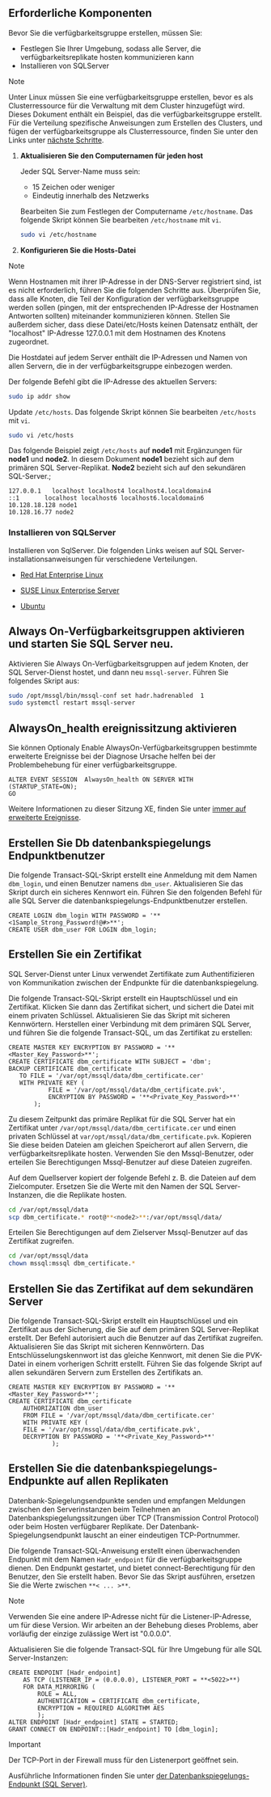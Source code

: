 ## <a name="prerequisites"></a>Erforderliche Komponenten

Bevor Sie die verfügbarkeitsgruppe erstellen, müssen Sie:

- Festlegen Sie Ihrer Umgebung, sodass alle Server, die verfügbarkeitsreplikate hosten kommunizieren kann
- Installieren von SQLServer

>[!NOTE]
>Unter Linux müssen Sie eine verfügbarkeitsgruppe erstellen, bevor es als Clusterressource für die Verwaltung mit dem Cluster hinzugefügt wird. Dieses Dokument enthält ein Beispiel, das die verfügbarkeitsgruppe erstellt. Für die Verteilung spezifische Anweisungen zum Erstellen des Clusters, und fügen der verfügbarkeitsgruppe als Clusterressource, finden Sie unter den Links unter [nächste Schritte](#next-steps).

1. **Aktualisieren Sie den Computernamen für jeden host**

   Jeder SQL Server-Name muss sein:
   
   - 15 Zeichen oder weniger
   - Eindeutig innerhalb des Netzwerks
   
   Bearbeiten Sie zum Festlegen der Computername `/etc/hostname`. Das folgende Skript können Sie bearbeiten `/etc/hostname` mit `vi`.

   ```bash
   sudo vi /etc/hostname
   ```

1. **Konfigurieren Sie die Hosts-Datei**

>[!NOTE]
>Wenn Hostnamen mit ihrer IP-Adresse in der DNS-Server registriert sind, ist es nicht erforderlich, führen Sie die folgenden Schritte aus. Überprüfen Sie, dass alle Knoten, die Teil der Konfiguration der verfügbarkeitsgruppe werden sollen (pingen, mit der entsprechenden IP-Adresse der Hostnamen Antworten sollten) miteinander kommunizieren können. Stellen Sie außerdem sicher, dass diese Datei/etc/Hosts keinen Datensatz enthält, der "localhost" IP-Adresse 127.0.0.1 mit dem Hostnamen des Knotens zugeordnet.


   Die Hostdatei auf jedem Server enthält die IP-Adressen und Namen von allen Servern, die in der verfügbarkeitsgruppe einbezogen werden. 

   Der folgende Befehl gibt die IP-Adresse des aktuellen Servers:

   ```bash
   sudo ip addr show
   ```

   Update `/etc/hosts`. Das folgende Skript können Sie bearbeiten `/etc/hosts` mit `vi`.

   ```bash
   sudo vi /etc/hosts
   ```

   Das folgende Beispiel zeigt `/etc/hosts` auf **node1** mit Ergänzungen für **node1** und **node2**. In diesem Dokument **node1** bezieht sich auf dem primären SQL Server-Replikat. **Node2** bezieht sich auf den sekundären SQL-Server.;


   ```
   127.0.0.1   localhost localhost4 localhost4.localdomain4
   ::1       localhost localhost6 localhost6.localdomain6
   10.128.18.128 node1
   10.128.16.77 node2
   ```

### <a name="install-sql-server"></a>Installieren von SQLServer

Installieren von SqlServer. Die folgenden Links weisen auf SQL Server-installationsanweisungen für verschiedene Verteilungen. 

- [Red Hat Enterprise Linux](..\linux\sql-server-linux-setup-red-hat.md)

- [SUSE Linux Enterprise Server](..\linux\sql-server-linux-setup-suse-linux-enterprise-server.md)

- [Ubuntu](..\linux\sql-server-linux-setup-ubuntu.md)

## <a name="enable-always-on-availability-groups-and-restart-sqlserver"></a>Always On-Verfügbarkeitsgruppen aktivieren und starten Sie SQL Server neu.

Aktivieren Sie Always On-Verfügbarkeitsgruppen auf jedem Knoten, der SQL Server-Dienst hostet, und dann neu `mssql-server`.  Führen Sie folgendes Skript aus:

```bash
sudo /opt/mssql/bin/mssql-conf set hadr.hadrenabled  1
sudo systemctl restart mssql-server
```

##    <a name="enable-alwaysonhealth-event-session"></a>AlwaysOn_health ereignissitzung aktivieren 

Sie können Optionaly Enable AlwaysOn-Verfügbarkeitsgruppen bestimmte erweiterte Ereignisse bei der Diagnose Ursache helfen bei der Problembehebung für einer verfügbarkeitsgruppe.

```Transact-SQL
ALTER EVENT SESSION  AlwaysOn_health ON SERVER WITH (STARTUP_STATE=ON);
GO
```

Weitere Informationen zu dieser Sitzung XE, finden Sie unter [immer auf erweiterte Ereignisse](http://msdn.microsoft.com/library/dn135324.aspx).

## <a name="create-db-mirroring-endpoint-user"></a>Erstellen Sie Db datenbankspiegelungs Endpunktbenutzer

Die folgende Transact-SQL-Skript erstellt eine Anmeldung mit dem Namen `dbm_login`, und einen Benutzer namens `dbm_user`. Aktualisieren Sie das Skript durch ein sicheres Kennwort ein. Führen Sie den folgenden Befehl für alle SQL Server die datenbankspiegelungs-Endpunktbenutzer erstellen.

```Transact-SQL
CREATE LOGIN dbm_login WITH PASSWORD = '**<1Sample_Strong_Password!@#>**';
CREATE USER dbm_user FOR LOGIN dbm_login;
```

## <a name="create-a-certificate"></a>Erstellen Sie ein Zertifikat

SQL Server-Dienst unter Linux verwendet Zertifikate zum Authentifizieren von Kommunikation zwischen der Endpunkte für die datenbankspiegelung. 

Die folgende Transact-SQL-Skript erstellt ein Hauptschlüssel und ein Zertifikat. Klicken Sie dann das Zertifikat sichert, und sichert die Datei mit einem privaten Schlüssel. Aktualisieren Sie das Skript mit sicheren Kennwörtern. Herstellen einer Verbindung mit dem primären SQL Server, und führen Sie die folgende Transact-SQL, um das Zertifikat zu erstellen:

```Transact-SQL
CREATE MASTER KEY ENCRYPTION BY PASSWORD = '**<Master_Key_Password>**';
CREATE CERTIFICATE dbm_certificate WITH SUBJECT = 'dbm';
BACKUP CERTIFICATE dbm_certificate
   TO FILE = '/var/opt/mssql/data/dbm_certificate.cer'
   WITH PRIVATE KEY (
           FILE = '/var/opt/mssql/data/dbm_certificate.pvk',
           ENCRYPTION BY PASSWORD = '**<Private_Key_Password>**'
       );
```

Zu diesem Zeitpunkt das primäre Replikat für die SQL Server hat ein Zertifikat unter `/var/opt/mssql/data/dbm_certificate.cer` und einen privaten Schlüssel at `var/opt/mssql/data/dbm_certificate.pvk`. Kopieren Sie diese beiden Dateien am gleichen Speicherort auf allen Servern, die verfügbarkeitsreplikate hosten. Verwenden Sie den Mssql-Benutzer, oder erteilen Sie Berechtigungen Mssql-Benutzer auf diese Dateien zugreifen. 

Auf dem Quellserver kopiert der folgende Befehl z. B. die Dateien auf dem Zielcomputer. Ersetzen Sie die  **<node2>**  Werte mit den Namen der SQL Server-Instanzen, die die Replikate hosten. 

```bash
cd /var/opt/mssql/data
scp dbm_certificate.* root@**<node2>**:/var/opt/mssql/data/
```

Erteilen Sie Berechtigungen auf dem Zielserver Mssql-Benutzer auf das Zertifikat zugreifen.

```bash
cd /var/opt/mssql/data
chown mssql:mssql dbm_certificate.*
```

## <a name="create-the-certificate-on-secondary-servers"></a>Erstellen Sie das Zertifikat auf dem sekundären Server

Die folgende Transact-SQL-Skript erstellt ein Hauptschlüssel und ein Zertifikat aus der Sicherung, die Sie auf dem primären SQL Server-Replikat erstellt. Der Befehl autorisiert auch die Benutzer auf das Zertifikat zugreifen. Aktualisieren Sie das Skript mit sicheren Kennwörtern. Das Entschlüsselungskennwort ist das gleiche Kennwort, mit denen Sie die PVK-Datei in einem vorherigen Schritt erstellt. Führen Sie das folgende Skript auf allen sekundären Servern zum Erstellen des Zertifikats an.

```Transact-SQL
CREATE MASTER KEY ENCRYPTION BY PASSWORD = '**<Master_Key_Password>**';
CREATE CERTIFICATE dbm_certificate   
    AUTHORIZATION dbm_user
    FROM FILE = '/var/opt/mssql/data/dbm_certificate.cer'
    WITH PRIVATE KEY (
    FILE = '/var/opt/mssql/data/dbm_certificate.pvk',
    DECRYPTION BY PASSWORD = '**<Private_Key_Password>**'
            );
```

## <a name="create-the-database-mirroring-endpoints-on-all-replicas"></a>Erstellen Sie die datenbankspiegelungs-Endpunkte auf allen Replikaten

Datenbank-Spiegelungsendpunkte senden und empfangen Meldungen zwischen den Serverinstanzen beim Teilnehmen an Datenbankspiegelungssitzungen über TCP (Transmission Control Protocol) oder beim Hosten verfügbarer Replikate. Der Datenbank-Spiegelungsendpunkt lauscht an einer eindeutigen TCP-Portnummer. 

Die folgende Transact-SQL-Anweisung erstellt einen überwachenden Endpunkt mit dem Namen `Hadr_endpoint` für die verfügbarkeitsgruppe dienen. Den Endpunkt gestartet, und bietet connect-Berechtigung für den Benutzer, den Sie erstellt haben. Bevor Sie das Skript ausführen, ersetzen Sie die Werte zwischen `**< ... >**`.


>[!NOTE]
>Verwenden Sie eine andere IP-Adresse nicht für die Listener-IP-Adresse, um für diese Version. Wir arbeiten an der Behebung dieses Problems, aber vorläufig der einzige zulässige Wert ist "0.0.0.0".

Aktualisieren Sie die folgende Transact-SQL für Ihre Umgebung für alle SQL Server-Instanzen: 

```Transact-SQL
CREATE ENDPOINT [Hadr_endpoint]
    AS TCP (LISTENER_IP = (0.0.0.0), LISTENER_PORT = **<5022>**)
    FOR DATA_MIRRORING (
        ROLE = ALL,
        AUTHENTICATION = CERTIFICATE dbm_certificate,
        ENCRYPTION = REQUIRED ALGORITHM AES
        );
ALTER ENDPOINT [Hadr_endpoint] STATE = STARTED;
GRANT CONNECT ON ENDPOINT::[Hadr_endpoint] TO [dbm_login];
```

>[!IMPORTANT]
>Der TCP-Port in der Firewall muss für den Listenerport geöffnet sein.

Ausführliche Informationen finden Sie unter [der Datenbankspiegelungs-Endpunkt (SQL Server)](http://msdn.microsoft.com/library/ms179511.aspx).
